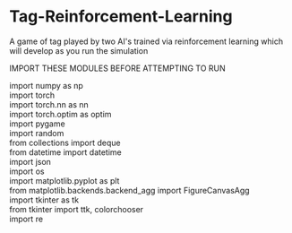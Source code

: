 # Tag-Reinforcement-Learning
A game of tag played by two AI's trained via reinforcement learning which will develop as you run the simulation


IMPORT THESE MODULES BEFORE ATTEMPTING TO RUN

import numpy as np <br/>
import torch <br/>
import torch.nn as nn <br/>
import torch.optim as optim <br/>
import pygame <br/>
import random <br/>
from collections import deque <br/>
from datetime import datetime <br/>
import json <br/>
import os <br/>
import matplotlib.pyplot as plt <br/>
from matplotlib.backends.backend_agg import FigureCanvasAgg <br/>
import tkinter as tk <br/>
from tkinter import ttk, colorchooser <br/>
import re <br/>

